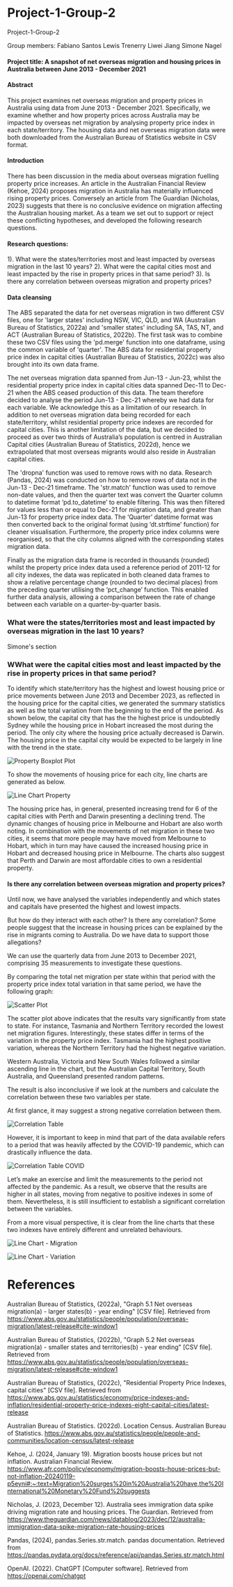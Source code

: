 # Project-1-Group-2
Project-1-Group-2

Group members:
    Fabiano Santos
    Lewis Trenerry
    Liwei Jiang
    Simone Nagel
    
    
#### Project title: A snapshot of net overseas migration and housing prices in Australia between June 2013 - December 2021

#### Abstract
This project examines net overseas migration and property prices in Australia using data from June 2013 - December 2021. Specifically, we examine whether and how property prices across Australia may be impacted by overseas net migration by analysing property price index in each state/territory. The housing data and net overseas migration data were both downloaded from the Australian Bureau of Statistics website in CSV format.  


#### Introduction
There has been discussion in the media about overseas migration fuelling property price increases. An article in the Australian Financial Review (Kehoe, 2024) proposes migration in Australia has materially influenced rising property prices. Conversely an article from The Guardian (Nicholas, 2023) suggests that there is no conclusive evidence on migration affecting the Australian housing market.  As a team we set out to support or reject these conflicting hypotheses, and developed the following research questions.


#### Research questions:
1). What were the states/territories most and least impacted by overseas migration in the last 10 years?
2). What were the capital cities most and least impacted by the rise in property prices in that same period?
3). Is there any correlation between overseas migration and property prices?


#### Data cleansing

The ABS separated the data for net overseas migration in two different CSV files, one for 'larger states' including NSW, VIC, QLD, and WA (Australian Bureau of Statistics, 2022a) and 'smaller states' including SA, TAS, NT, and ACT (Australian Bureau of Statistics, 2022b). The first task was to combine these two CSV files using the 'pd.merge' function into one dataframe, using the common variable of 'quarter'. The ABS data for residential property price index in capital cities (Australian Bureau of Statistics, 2022c) was also brought into its own data frame. 

The net overseas migration data spanned from Jun-13 - Jun-23, whilst the residential property price index in capital cities data spanned Dec-11 to Dec-21 when the ABS ceased production of this data. The team therefore decided to analyse the period Jun-13 - Dec-21 whereby we had data for each variable. We acknowledge this as a limitation of our research. In addition to net overseas migration data being recorded for each state/territory, whilst residential property price indexes are recorded for capital cities. This is another limitation of the data, but we decided to proceed as over two thirds of Australia’s population is centred in Australian Capital cities (Australian Bureau of Statistics, 2022d), hence we extrapolated that most overseas migrants would also reside in Australian capital cities.

The 'dropna' function was used to remove rows with no data. Research (Pandas, 2024) was conducted on how to remove rows of data not in the Jun-13 - Dec-21 timeframe. The 'str.match' function was used to remove non-date values, and then the quarter text was convert the Quarter column to datetime format ‘pd.to_datetime’ to enable filtering. This was then filtered for values less than or equal to Dec-21 for migration data, and greater than Jun-13 for property price index data. The ‘Quarter’ datetime format was then converted back to the original format (using ‘dt.strftime’ function) for cleaner visualisation. Furthermore, the property price index columns were reorganised, so that the city columns aligned with the corresponding states migration data.

Finally as the migration data frame is recorded in thousands (rounded) whilst the property price index data used a reference period of 2011-12 for all city indexes, the data was replicated in both cleaned data frames to show a relative percentage change (rounded to two decimal places) from the preceding quarter utilising the ‘pct_change’ function. This enabled further data analysis, allowing a comparison between the rate of change between each variable on a quarter-by-quarter basis.

### What were the states/territories most and least impacted by overseas migration in the last 10 years?

Simone's section

### WWhat were the capital cities most and least impacted by the rise in property prices in that same period?

To identify which state/territory has the highest and lowest housing price or price movements between June 2013 and December 2023, as reflected in the housing price for the capital cities, we generated the summary statistics as well as the total variation from the beginning to the end of the period. As shown below, the capital city that has the the highest price is undoubtedly Sydney while the housing price in Hobart increased the most during the period. The only city where the housing price actually decreased is Darwin. The housing price in the capital city would be expected to be largely in line with the trend in the state.

![Property Boxplot Plot](Screenshots/BoxPlotPropertyScreenshot.png)

To show the movements of housing price for each city, line charts are generated as below.

![Line Chart Property](Screenshots/LineChartPropertyScreenshot.png)

The housing price has, in general, presented increasing trend for 6 of the capital cities with Perth and Darwin presenting a declining trend. The dynamic changes of housing price in Melbourne and Hobart are also worth noting. In combination with the movements of net migration in these two cities, it seems that more people may have moved from Melbourne to Hobart, which in turn may have caused the increased housing price in Hobart and decreased housing price in Melbourne. The charts also suggest that Perth and Darwin are most affordable cities to own a residential property. 


#### Is there any correlation between overseas migration and property prices?


Until now, we have analysed the variables independently and which states and capitals have presented the highest and lowest impacts. 

But how do they interact with each other? Is there any correlation? Some people suggest that the increase in housing prices can be explained by the rise in migrants coming to Australia. Do we have data to support those allegations?

We can use the quarterly data from June 2013 to December 2021, comprising 35 measurements to investigate these questions.

By comparing the total net migration per state within that period with the property price index total variation in that same period, we have the following graph:

![Scatter Plot](Screenshots/ScatterPlotScreenshot.png)

The scatter plot above indicates that the results vary significantly from state to state. For instance, Tasmania and Northern Territory recorded the lowest net migration figures. Interestingly, these states differ in terms of the variation in the property price index. Tasmania had the highest positive variation, whereas the Northern Territory had the highest negative variation. 

Western Australia, Victoria and New South Wales followed a similar ascending line in the chart, but the Australian Capital Territory, South Australia, and Queensland presented random patterns.

The result is also inconclusive if we look at the numbers and calculate the correlation between these two variables per state.

At first glance, it may suggest a strong negative correlation between them. 

![Correlation Table](Screenshots/CorrelationScreenshot.PNG)

However, it is important to keep in mind that part of the data available refers to a period that was heavily affected by the COVID-19 pandemic, which can drastically influence the data.

![Correlation Table COVID](Screenshots/CorrelationCOVIDComparisonScreenshot.PNG)

Let’s make an exercise and limit the measurements to the period not affected by the pandemic. As a result, we observe that the results are higher in all states, moving from negative to positive indexes in some of them. Nevertheless, it is still insufficient to establish a significant correlation between the variables.

From a more visual perspective, it is clear from the line charts that these two indexes have entirely different and unrelated behaviours. 

![Line Chart - Migration](Screenshots/LineChartMigrationScreenshot.png)

![Line Chart - Variation](Screenshots/LineChartVariationPropertyIndexScreenshot.png)

# References

Australian Bureau of Statistics, (2022a), "Graph 5.1 Net overseas migration(a) - larger states(b) - year ending" [CSV file]. Retrieved from https://www.abs.gov.au/statistics/people/population/overseas-migration/latest-release#cite-window1

Australian Bureau of Statistics, (2022b), "Graph 5.2 Net overseas migration(a) - smaller states and territories(b) - year ending" [CSV file]. Retrieved from https://www.abs.gov.au/statistics/people/population/overseas-migration/latest-release#cite-window1

Australian Bureau of Statistics, (2022c), "Residential Property Price Indexes, capital cities" [CSV file]. Retrieved from https://www.abs.gov.au/statistics/economy/price-indexes-and-inflation/residential-property-price-indexes-eight-capital-cities/latest-release

Australian Bureau of Statistics. (2022d). Location Census. Australian Bureau of Statistics. https://www.abs.gov.au/statistics/people/people-and-communities/location-census/latest-release

Kehoe, J. (2024, January 19). Migration boosts house prices but not inflation. Australian Financial Review. https://www.afr.com/policy/economy/migration-boosts-house-prices-but-not-inflation-20240119-p5eyni#:~:text=Migration%20surges%20in%20Australia%20have,the%20International%20Monetary%20Fund%20suggests

Nicholas, J. (2023, December 12). Australia sees immigration data spike driving migration rate and housing prices. The Guardian. Retrieved from https://www.theguardian.com/news/datablog/2023/dec/12/australia-immigration-data-spike-migration-rate-housing-prices

Pandas, (2024), pandas.Series.str.match. pandas documentation.
Retrieved from https://pandas.pydata.org/docs/reference/api/pandas.Series.str.match.html

OpenAI. (2022). ChatGPT [Computer software]. 
Retrieved from https://openai.com/chatgpt
